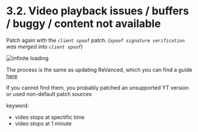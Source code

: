 # 3.2. Video playback issues / buffers / buggy / content not available

Patch again with the `client spoof` patch. (_`spoof signature verification` was merged into `client spoof`_)

![infinite loading](https://github.com/SodaWithoutSparkles/revanced-troubleshooting-guide/blob/main/troubleshoot/03-youtube/02.png?raw=true)

The process is the same as updating ReVanced, which you can find a guide [here](/07-update-revanced.md)

If you cannot find them, you probably patched an unsupported YT version or used non-default patch sources

keyword: 
- video stops at spectific time
- video stops at 1 minute
